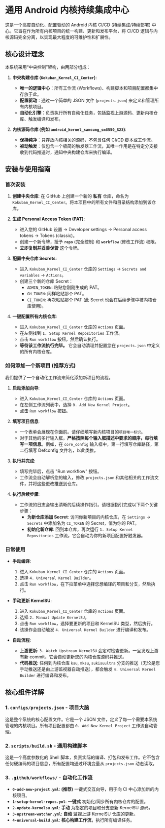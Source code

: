 # 通用 Android 内核持续集成中心

这是一个高度自动化、配置驱动的 Android 内核 CI/CD (持续集成/持续部署) 中心。它旨在作为所有内核项目的统一构建、更新和发布平台，将 CI/CD 逻辑与内核源码完全分离，以实现最大程度的可维护性和扩展性。

## 核心设计理念

本系统采用“中央控制”架构，由两部分组成：

1.  **中央构建仓库 (`Kokuban_Kernel_CI_Center`)**:
    * **唯一的逻辑中心**：所有工作流 (Workflows)、构建脚本和项目配置都集中存放于此。
    * **配置驱动**：通过一个简单的 JSON 文件 (`projects.json`) 来定义和管理所有内核项目。
    * **自动化引擎**：负责执行所有自动化任务，包括监视上游源码、更新内核仓库、触发编译和发布。

2.  **内核源码仓库 (例如 `android_kernel_samsung_sm8550_S23`)**:
    * **保持纯净**：只存放内核相关的源码，不包含任何 CI/CD 脚本或工作流。
    * **被动触发**：仅包含一个极简的触发器工作流，其唯一作用是在特定分支接收到代码推送时，通知中央构建仓库来执行编译。

## 安装与使用指南

### 首次安装

1.  **创建中央仓库**: 在 GitHub 上创建一个新的 **私有** 仓库，命名为 `Kokuban_Kernel_CI_Center`。将本项目中的所有文件和目录结构添加到该仓库。

2.  **生成 Personal Access Token (PAT)**:
    * 进入您的 GitHub 设置 -> Developer settings -> Personal access tokens -> Tokens (classic)。
    * 创建一个新令牌，授予 **`repo`** (完全控制) 和 **`workflow`** (修改工作流) 权限。
    * **立即复制并妥善保管** 这个令牌。

3.  **配置中央仓库 Secrets**:
    * 进入 `Kokuban_Kernel_CI_Center` 仓库的 `Settings` -> `Secrets and variables` -> `Actions`。
    * 创建三个新的仓库 Secret：
        * `ADMIN_TOKEN`: 粘贴您刚刚生成的 PAT。
        * `GH_TOKEN`: 同样粘贴那个 PAT。
        * `CI_TOKEN`: 再次粘贴那个 PAT (此 Secret 也会在后续步骤中被内核仓库使用)。

4.  **一键配置所有内核仓库**:
    * 进入 `Kokuban_Kernel_CI_Center` 仓库的 `Actions` 页面。
    * 在左侧找到 `1. Setup Kernel Repositories` 工作流。
    * 点击 `Run workflow` 按钮，然后确认执行。
    * **等待该工作流执行完毕。** 它会自动清理并配置您在 `projects.json` 中定义的所有内核仓库。

### 如何添加一个新项目 (推荐方式)

我们提供了一个自动化工作流来简化添加新项目的流程。

1.  **启动添加向导**:
    * 进入 `Kokuban_Kernel_CI_Center` 仓库的 `Actions` 页面。
    * 在左侧工作流列表中，选择 `0. Add New Kernel Project`。
    * 点击 `Run workflow` 按钮。

2.  **填写项目信息**:
    * 一个表单会展现在你面前。请仔细填写新内核项目的`项目唯一标识`。
    * 对于其他的多行输入框，**严格按照每个输入框描述中要求的顺序，每行填写一项信息**。例如，在 `core_config` 输入框中，第一行填写仓库路径，第二行填写 Defconfig 文件名，以此类推。

3.  **执行并完成**:
    * 填写完毕后，点击 "Run workflow" 按钮。
    * 工作流会自动解析您的输入，修改 `projects.json` 和其他相关的工作流文件，并将这些更改推送到仓库。

4.  **执行后续步骤**:
    * 工作流的日志会输出清晰的后续操作指引。请根据指引完成以下两个关键步骤：
        * **为新仓库添加 Secret**: 访问你新项目的内核仓库，在 `Settings` -> `Secrets` 中添加名为 `CI_TOKEN` 的 Secret，值为你的 PAT。
        * **初始化新仓库**: 回到本仓库，再次运行 `1. Setup Kernel Repositories` 工作流，它会自动为你的新项目配置好触发器。

### 日常使用

* **手动编译**:
    1.  进入 `Kokuban_Kernel_CI_Center` 仓库的 `Actions` 页面。
    2.  选择 `4. Universal Kernel Builder`。
    3.  点击 `Run workflow`，在下拉菜单中选择您想编译的项目和分支，然后执行。

* **手动更新 KernelSU**:
    1.  进入 `Kokuban_Kernel_CI_Center` 仓库的 `Actions` 页面。
    2.  选择 `2. Manual Update KernelSU`。
    3.  点击 `Run workflow`，选择要更新的项目和 KernelSU 类型，然后执行。
    4.  该操作会自动触发 `4. Universal Kernel Builder` 进行编译和发布。

* **自动流程**:
    * **上游更新**: `3. Watch Upstream KernelSU` 会定时检查更新。一旦发现上游有新 commit，它会自动更新您的内核仓库源码并推送。
    * **代码推送**: 任何到内核仓库 `ksu`, `mksu`, `sukisuultra` 分支的推送（无论是您手动推送还是由上游监视器自动推送），都会触发 `4. Universal Kernel Builder` 进行编译和发布。

## 核心组件详解

### 1. `configs/projects.json` - 项目大脑

这是整个系统的核心配置文件。它是一个 JSON 文件，定义了每一个需要本系统管理的内核项目。所有项目配置都由 `0. Add New Kernel Project` 工作流自动管理。

### 2. `scripts/build.sh` - 通用构建脚本

这是一个高度参数化的 Shell 脚本，负责实际的编译、打包和发布工作。它不包含任何硬编码的项目信息，所有配置均通过环境变量从 `projects.json` 动态读取。

### 3. `.github/workflows/` - 自动化工作流

* **`0-add-new-project.yml`**: **(推荐)** 一键式交互向导，用于向 CI 中心添加新的内核项目。
* **`1-setup-kernel-repos.yml`**: **一键式** 初始化/同步所有内核仓库的配置。
* **`2-update-kernelsu.yml`**: **手动** 为指定的项目和分支更新 KernelSU 源码。
* **`3-upstream-watcher.yml`**: **自动** 监视上游 KernelSU 仓库的更新。
* **`4-universal-build.yml`**: **核心构建工作流**，执行所有编译任务。
